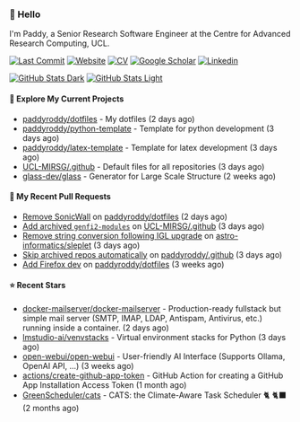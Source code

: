 ### 👋 Hello

I'm Paddy, a Senior Research Software Engineer at the Centre for Advanced
Research Computing, UCL.

[![Last Commit](https://img.shields.io/github/last-commit/paddyroddy/paddyroddy/main?label=updated)](https://github.com/paddyroddy)
[![Website](https://img.shields.io/badge/GitHub%20Pages-222?logo=githubpages&logoColor=fff&style=for-the-badge&style=flat)](https://paddyroddy.github.io)
[![CV](https://img.shields.io/badge/CV-PDF-pink.svg)](https://paddyroddy.github.io/cv)
[![Google Scholar](https://img.shields.io/badge/Google%20Scholar-4285F4?logo=googlescholar&logoColor=fff&style=for-the-badge&style=flat)](https://scholar.google.com/citations?user=OFigHUwAAAAJ)
[![Linkedin](https://img.shields.io/badge/LinkedIn-0A66C2?logo=linkedin&logoColor=fff&style=for-the-badge&style=flat)](https://www.linkedin.com/in/patrickjamesroddy)

[![GitHub Stats Dark](https://github-readme-stats-paddyroddy.vercel.app/api?username=paddyroddy&disable_animations=true&hide_border=true&hide_title=true&include_all_commits=true&rank_icon=github&show=prs_merged,reviews&show_icons=true&theme=tokyonight)](https://github.com/paddyroddy/paddyroddy#gh-dark-mode-only)
[![GitHub Stats Light](https://github-readme-stats-paddyroddy.vercel.app/api?username=paddyroddy&disable_animations=true&hide_border=true&hide_title=true&include_all_commits=true&rank_icon=github&show=prs_merged,reviews&show_icons=true&theme=default)](https://github.com/paddyroddy/paddyroddy#gh-light-mode-only)

#### 👷 Explore My Current Projects

- [paddyroddy/dotfiles](https://github.com/paddyroddy/dotfiles) - My dotfiles
  (2 days ago)
- [paddyroddy/python-template](https://github.com/paddyroddy/python-template) - Template for python development
  (3 days ago)
- [paddyroddy/latex-template](https://github.com/paddyroddy/latex-template) - Template for latex development
  (3 days ago)
- [UCL-MIRSG/.github](https://github.com/UCL-MIRSG/.github) - Default files for all repositories
  (3 days ago)
- [glass-dev/glass](https://github.com/glass-dev/glass) - Generator for Large Scale Structure
  (2 weeks ago)

#### 🔨 My Recent Pull Requests

- [Remove SonicWall](https://github.com/paddyroddy/dotfiles/pull/39) on [paddyroddy/dotfiles](https://github.com/paddyroddy/dotfiles)
  (2 days ago)
- [Add archived `genfi2-modules`](https://github.com/UCL-MIRSG/.github/pull/165) on [UCL-MIRSG/.github](https://github.com/UCL-MIRSG/.github)
  (3 days ago)
- [Remove string conversion following IGL upgrade](https://github.com/astro-informatics/sleplet/pull/436) on [astro-informatics/sleplet](https://github.com/astro-informatics/sleplet)
  (3 days ago)
- [Skip archived repos automatically](https://github.com/paddyroddy/.github/pull/280) on [paddyroddy/.github](https://github.com/paddyroddy/.github)
  (3 days ago)
- [Add Firefox dev](https://github.com/paddyroddy/dotfiles/pull/38) on [paddyroddy/dotfiles](https://github.com/paddyroddy/dotfiles)
  (3 weeks ago)

#### ⭐ Recent Stars

- [docker-mailserver/docker-mailserver](https://github.com/docker-mailserver/docker-mailserver) - Production-ready fullstack but simple mail server (SMTP, IMAP, LDAP, Antispam, Antivirus, etc.) running inside a container.
  (2 days ago)
- [lmstudio-ai/venvstacks](https://github.com/lmstudio-ai/venvstacks) - Virtual environment stacks for Python
  (3 days ago)
- [open-webui/open-webui](https://github.com/open-webui/open-webui) - User-friendly AI Interface (Supports Ollama, OpenAI API, ...)
  (3 weeks ago)
- [actions/create-github-app-token](https://github.com/actions/create-github-app-token) - GitHub Action for creating a GitHub App Installation Access Token
  (1 month ago)
- [GreenScheduler/cats](https://github.com/GreenScheduler/cats) - CATS: the Climate-Aware Task Scheduler 🐈 🐈‍⬛
  (2 months ago)

